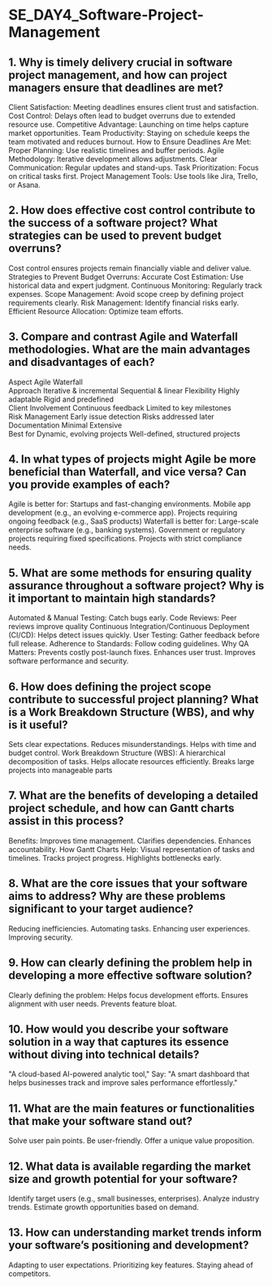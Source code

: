 # SE_DAY4_Software-Project-Management
## 1. Why is timely delivery crucial in software project management, and how can project managers ensure that deadlines are met?
Client Satisfaction: Meeting deadlines ensures client trust and satisfaction.
Cost Control: Delays often lead to budget overruns due to extended resource use.
Competitive Advantage: Launching on time helps capture market opportunities.
Team Productivity: Staying on schedule keeps the team motivated and reduces burnout.
How to Ensure Deadlines Are Met:
Proper Planning: Use realistic timelines and buffer periods.
Agile Methodology: Iterative development allows adjustments.
Clear Communication: Regular updates and stand-ups.
Task Prioritization: Focus on critical tasks first.
Project Management Tools: Use tools like Jira, Trello, or Asana.
## 2. How does effective cost control contribute to the success of a software project? What strategies can be used to prevent budget overruns?
Cost control ensures projects remain financially viable and deliver value.
Strategies to Prevent Budget Overruns:
Accurate Cost Estimation: Use historical data and expert judgment.
Continuous Monitoring: Regularly track expenses.
Scope Management: Avoid scope creep by defining project requirements clearly.
Risk Management: Identify financial risks early.
Efficient Resource Allocation: Optimize team efforts.
## 3. Compare and contrast Agile and Waterfall methodologies. What are the main advantages and disadvantages of each?
Aspect	Agile	Waterfall	
Approach	Iterative & incremental	Sequential & linear	
Flexibility	Highly adaptable	Rigid and predefined	
Client Involvement	Continuous feedback	Limited to key milestones	
Risk Management	Early issue detection	Risks addressed later	
Documentation	Minimal	Extensive	
Best for	Dynamic, evolving projects	Well-defined, structured projects	
## 4. In what types of projects might Agile be more beneficial than Waterfall, and vice versa? Can you provide examples of each?
Agile is better for:
Startups and fast-changing environments.
Mobile app development (e.g., an evolving e-commerce app).
Projects requiring ongoing feedback (e.g., SaaS products)
Waterfall is better for:
Large-scale enterprise software (e.g., banking systems).
Government or regulatory projects requiring fixed specifications.
Projects with strict compliance needs.
## 5. What are some methods for ensuring quality assurance throughout a software project? Why is it important to maintain high standards?
Automated & Manual Testing: Catch bugs early.
Code Reviews: Peer reviews improve quality
Continuous Integration/Continuous Deployment (CI/CD): Helps detect issues quickly.
User Testing: Gather feedback before full release.
Adherence to Standards: Follow coding guidelines.
Why QA Matters:
Prevents costly post-launch fixes.
Enhances user trust.
Improves software performance and security.
## 6. How does defining the project scope contribute to successful project planning? What is a Work Breakdown Structure (WBS), and why is it useful?
Sets clear expectations.
Reduces misunderstandings.
Helps with time and budget control.
Work Breakdown Structure (WBS):
A hierarchical decomposition of tasks.
Helps allocate resources efficiently.
Breaks large projects into manageable parts
## 7. What are the benefits of developing a detailed project schedule, and how can Gantt charts assist in this process?
Benefits:
Improves time management.
Clarifies dependencies.
Enhances accountability.
How Gantt Charts Help:
Visual representation of tasks and timelines.
Tracks project progress.
Highlights bottlenecks early.
## 8. What are the core issues that your software aims to address? Why are these problems significant to your target audience?
Reducing inefficiencies.
Automating tasks.
Enhancing user experiences.
Improving security.
## 9. How can clearly defining the problem help in developing a more effective software solution?
Clearly defining the problem:
Helps focus development efforts.
Ensures alignment with user needs.
Prevents feature bloat.
## 10. How would you describe your software solution in a way that captures its essence without diving into technical details?
"A cloud-based AI-powered analytic tool,"
Say:
"A smart dashboard that helps businesses track and improve sales performance effortlessly."
## 11. What are the main features or functionalities that make your software stand out?
Solve user pain points.
Be user-friendly.
Offer a unique value proposition.
## 12. What data is available regarding the market size and growth potential for your software?
Identify target users (e.g., small businesses, enterprises).
Analyze industry trends.
 Estimate growth opportunities based on demand.
## 13. How can understanding market trends inform your software’s positioning and development?
Adapting to user expectations.
Prioritizing key features.
Staying ahead of competitors.
